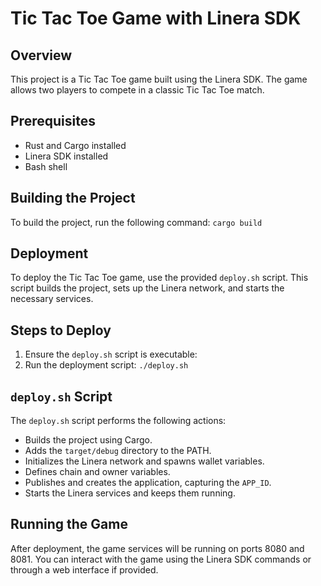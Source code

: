 # Tic Tac Toe Game with Linera SDK

## Overview
This project is a Tic Tac Toe game built using the Linera SDK. The game allows two players to compete in a classic Tic Tac Toe match.

## Prerequisites
- Rust and Cargo installed
- Linera SDK installed
- Bash shell

## Building the Project
To build the project, run the following command:
`cargo build`

## Deployment
To deploy the Tic Tac Toe game, use the provided `deploy.sh` script. This script builds the project, sets up the Linera network, and starts the necessary services.

## Steps to Deploy
1. Ensure the `deploy.sh` script is executable:
2. Run the deployment script:
`./deploy.sh`

## `deploy.sh` Script
The `deploy.sh` script performs the following actions:
- Builds the project using Cargo.
- Adds the `target/debug` directory to the PATH.
- Initializes the Linera network and spawns wallet variables.
- Defines chain and owner variables.
- Publishes and creates the application, capturing the `APP_ID`.
- Starts the Linera services and keeps them running.

## Running the Game
After deployment, the game services will be running on ports 8080 and 8081. You can interact with the game using the Linera SDK commands or through a web interface if provided.
